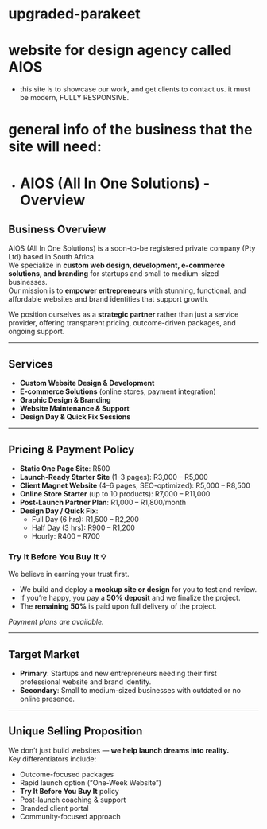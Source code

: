 # upgraded-parakeet

# website for design agency called AIOS
- this site is to showcase our work, and get clients to contact us.
it must be modern, FULLY RESPONSIVE.

# general info of the business that the site will need:
- # AIOS (All In One Solutions) - Overview

## Business Overview
AIOS (All In One Solutions) is a soon-to-be registered private company (Pty Ltd) based in South Africa.  
We specialize in **custom web design, development, e-commerce solutions, and branding** for startups and small to medium-sized businesses.  
Our mission is to **empower entrepreneurs** with stunning, functional, and affordable websites and brand identities that support growth.  

We position ourselves as a **strategic partner** rather than just a service provider, offering transparent pricing, outcome-driven packages, and ongoing support.

---

## Services
- **Custom Website Design & Development**  
- **E-commerce Solutions** (online stores, payment integration)  
- **Graphic Design & Branding**  
- **Website Maintenance & Support**  
- **Design Day & Quick Fix Sessions**  

---

## Pricing & Payment Policy
- **Static One Page Site**: R500  
- **Launch-Ready Starter Site** (1–3 pages): R3,000 – R5,000  
- **Client Magnet Website** (4–6 pages, SEO-optimized): R5,000 – R8,500  
- **Online Store Starter** (up to 10 products): R7,000 – R11,000  
- **Post-Launch Partner Plan**: R1,000 – R1,800/month  
- **Design Day / Quick Fix**:  
  - Full Day (6 hrs): R1,500 – R2,200  
  - Half Day (3 hrs): R900 – R1,200  
  - Hourly: R400 – R700  

### Try It Before You Buy It 💡
We believe in earning your trust first.  
- We build and deploy a **mockup site or design** for you to test and review.  
- If you’re happy, you pay a **50% deposit** and we finalize the project.  
- The **remaining 50%** is paid upon full delivery of the project.  

*Payment plans are available.*  

---

## Target Market
- **Primary**: Startups and new entrepreneurs needing their first professional website and brand identity.  
- **Secondary**: Small to medium-sized businesses with outdated or no online presence.  

---

## Unique Selling Proposition
We don’t just build websites — **we help launch dreams into reality.**  
Key differentiators include:
- Outcome-focused packages  
- Rapid launch option (“One-Week Website”)  
- **Try It Before You Buy It** policy  
- Post-launch coaching & support  
- Branded client portal  
- Community-focused approach  
